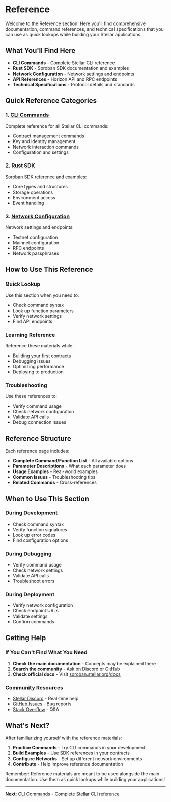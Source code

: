 # Reference

Welcome to the Reference section! Here you'll find comprehensive documentation, command references, and technical specifications that you can use as quick lookups while building your Stellar applications.

## What You'll Find Here

- **CLI Commands** - Complete Stellar CLI reference
- **Rust SDK** - Soroban SDK documentation and examples
- **Network Configuration** - Network settings and endpoints
- **API References** - Horizon API and RPC endpoints
- **Technical Specifications** - Protocol details and standards

## Quick Reference Categories

### **1. [CLI Commands](cli-commands.md)**
Complete reference for all Stellar CLI commands:
- Contract management commands
- Key and identity management
- Network interaction commands
- Configuration and settings

### **2. [Rust SDK](rust-sdk.md)**
Soroban SDK reference and examples:
- Core types and structures
- Storage operations
- Environment access
- Event handling

### **3. [Network Configuration](network-config.md)**
Network settings and endpoints:
- Testnet configuration
- Mainnet configuration
- RPC endpoints
- Network passphrases

## How to Use This Reference

### **Quick Lookup**
Use this section when you need to:
- Check command syntax
- Look up function parameters
- Verify network settings
- Find API endpoints

### **Learning Reference**
Reference these materials while:
- Building your first contracts
- Debugging issues
- Optimizing performance
- Deploying to production

### **Troubleshooting**
Use these references to:
- Verify command usage
- Check network configuration
- Validate API calls
- Debug connection issues

## Reference Structure

Each reference page includes:
- **Complete Command/Function List** - All available options
- **Parameter Descriptions** - What each parameter does
- **Usage Examples** - Real-world examples
- **Common Issues** - Troubleshooting tips
- **Related Commands** - Cross-references

## When to Use This Section

### **During Development**
- Check command syntax
- Verify function signatures
- Look up error codes
- Find configuration options

### **During Debugging**
- Verify command usage
- Check network settings
- Validate API calls
- Troubleshoot errors

### **During Deployment**
- Verify network configuration
- Check endpoint URLs
- Validate settings
- Confirm commands

## Getting Help

### **If You Can't Find What You Need**
1. **Check the main documentation** - Concepts may be explained there
2. **Search the community** - Ask on Discord or GitHub
3. **Check official docs** - Visit [soroban.stellar.org/docs](https://soroban.stellar.org/docs)

### **Community Resources**
- [Stellar Discord](https://discord.gg/stellar) - Real-time help
- [GitHub Issues](https://github.com/stellar/soroban-examples/issues) - Bug reports
- [Stack Overflow](https://stackoverflow.com/questions/tagged/stellar) - Q&A

## What's Next?

After familiarizing yourself with the reference materials:

1. **Practice Commands** - Try CLI commands in your development
2. **Build Examples** - Use SDK references in your contracts
3. **Configure Networks** - Set up different network environments
4. **Contribute** - Help improve reference documentation

Remember: Reference materials are meant to be used alongside the main documentation. Use them as quick lookups while building your applications!

---

**Next**: [CLI Commands](cli-commands.md) - Complete Stellar CLI reference
